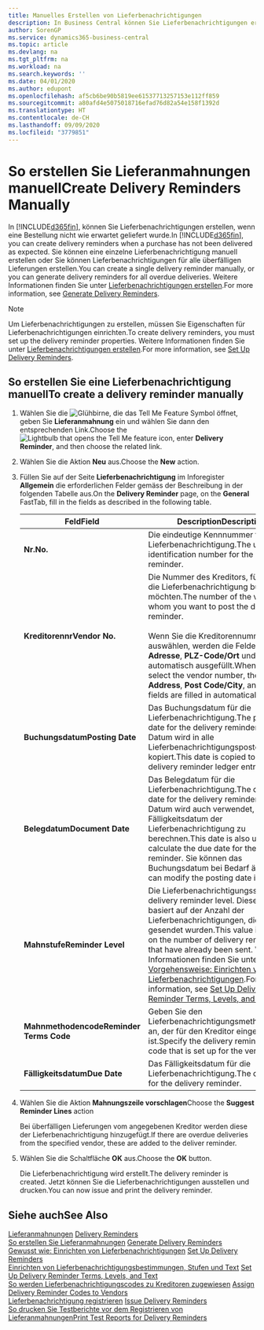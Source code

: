```yaml
---
title: Manuelles Erstellen von Lieferbenachrichtigungen
description: In Business Central können Sie Lieferbenachrichtigungen erstellen, wenn eine Bestellung nicht wie erwartet geliefert wurde. Sie können eine einzelne Lieferbenachrichtigung manuell erstellen oder Sie können Lieferbenachrichtigungen für alle überfälligen Lieferungen erstellen.
author: SorenGP
ms.service: dynamics365-business-central
ms.topic: article
ms.devlang: na
ms.tgt_pltfrm: na
ms.workload: na
ms.search.keywords: ''
ms.date: 04/01/2020
ms.author: edupont
ms.openlocfilehash: af5cb6be90b5819ee61537713257153e112ff859
ms.sourcegitcommit: a80afd4e5075018716efad76d82a54e158f1392d
ms.translationtype: HT
ms.contentlocale: de-CH
ms.lasthandoff: 09/09/2020
ms.locfileid: "3779851"
---
```

# <a name="create-delivery-reminders-manually"></a><span data-ttu-id="b58a0-104">So erstellen Sie Lieferanmahnungen manuell</span><span class="sxs-lookup"><span data-stu-id="b58a0-104">Create Delivery Reminders Manually</span></span>
<span data-ttu-id="b58a0-105">In [!INCLUDE[d365fin](../../includes/d365fin_md.md)], können Sie Lieferbenachrichtigungen erstellen, wenn eine Bestellung nicht wie erwartet geliefert wurde.</span><span class="sxs-lookup"><span data-stu-id="b58a0-105">In [!INCLUDE[d365fin](../../includes/d365fin_md.md)], you can create delivery reminders when a purchase has not been delivered as expected.</span></span> <span data-ttu-id="b58a0-106">Sie können eine einzelne Lieferbenachrichtigung manuell erstellen oder Sie können Lieferbenachrichtigungen für alle überfälligen Lieferungen erstellen.</span><span class="sxs-lookup"><span data-stu-id="b58a0-106">You can create a single delivery reminder manually, or you can generate delivery reminders for all overdue deliveries.</span></span> <span data-ttu-id="b58a0-107">Weitere Informationen finden Sie unter [Lieferbenachrichtigungen erstellen](how-to-generate-delivery-reminders.md).</span><span class="sxs-lookup"><span data-stu-id="b58a0-107">For more information, see [Generate Delivery Reminders](how-to-generate-delivery-reminders.md).</span></span>

> [!NOTE]
> <span data-ttu-id="b58a0-108">Um Lieferbenachrichtigungen zu erstellen, müssen Sie Eigenschaften für Lieferbenachrichtigungen einrichten.</span><span class="sxs-lookup"><span data-stu-id="b58a0-108">To create delivery reminders, you must set up the delivery reminder properties.</span></span> <span data-ttu-id="b58a0-109">Weitere Informationen finden Sie unter [Lieferbenachrichtigungen erstellen](how-to-set-up-delivery-reminders.md).</span><span class="sxs-lookup"><span data-stu-id="b58a0-109">For more information, see [Set Up Delivery Reminders](how-to-set-up-delivery-reminders.md).</span></span>

## <a name="to-create-a-delivery-reminder-manually"></a><span data-ttu-id="b58a0-110">So erstellen Sie eine Lieferbenachrichtigung manuell</span><span class="sxs-lookup"><span data-stu-id="b58a0-110">To create a delivery reminder manually</span></span>  

1.  <span data-ttu-id="b58a0-111">Wählen Sie die ![Glühbirne, die das Tell Me Feature](../../media/ui-search/search_small.png "Tell me-Funktion") Symbol öffnet, geben Sie **Lieferanmahnung** ein und wählen Sie dann den entsprechenden Link.</span><span class="sxs-lookup"><span data-stu-id="b58a0-111">Choose the ![Lightbulb that opens the Tell Me feature](../../media/ui-search/search_small.png "Tell me what you want to do") icon, enter **Delivery Reminder**, and then choose the related link.</span></span>  
2.  <span data-ttu-id="b58a0-112">Wählen Sie die Aktion **Neu** aus.</span><span class="sxs-lookup"><span data-stu-id="b58a0-112">Choose the **New** action.</span></span>  
3.  <span data-ttu-id="b58a0-113">Füllen Sie auf der Seite **Lieferbenachrichtigung** im Inforegister **Allgemein** die erforderlichen Felder gemäss der Beschreibung in der folgenden Tabelle aus.</span><span class="sxs-lookup"><span data-stu-id="b58a0-113">On the **Delivery Reminder** page, on the **General** FastTab, fill in the fields as described in the following table.</span></span>  

    |<span data-ttu-id="b58a0-114">Feld</span><span class="sxs-lookup"><span data-stu-id="b58a0-114">Field</span></span>|<span data-ttu-id="b58a0-115">Description</span><span class="sxs-lookup"><span data-stu-id="b58a0-115">Description</span></span>|  
    |---------------------------------|---------------------------------------|  
    |<span data-ttu-id="b58a0-116">**Nr.**</span><span class="sxs-lookup"><span data-stu-id="b58a0-116">**No.**</span></span>|<span data-ttu-id="b58a0-117">Die eindeutige Kennnummer für die Lieferbenachrichtigung.</span><span class="sxs-lookup"><span data-stu-id="b58a0-117">The unique identification number for the delivery reminder.</span></span>|  
    |<span data-ttu-id="b58a0-118">**Kreditorennr**</span><span class="sxs-lookup"><span data-stu-id="b58a0-118">**Vendor No.**</span></span>|<span data-ttu-id="b58a0-119">Die Nummer des Kreditors, für den Sie die Lieferbenachrichtigung buchen möchten.</span><span class="sxs-lookup"><span data-stu-id="b58a0-119">The number of the vendor for whom you want to post the delivery reminder.</span></span><br /><br /> <span data-ttu-id="b58a0-120">Wenn Sie die Kreditorennummer auswählen, werden die Felder **Name**, **Adresse**, **PLZ-Code/Ort** und **Kontakt** automatisch ausgefüllt.</span><span class="sxs-lookup"><span data-stu-id="b58a0-120">When you select the vendor number, the **Name**, **Address**, **Post Code/City**, and **Contact** fields are filled in automatically.</span></span>|  
    |<span data-ttu-id="b58a0-121">**Buchungsdatum**</span><span class="sxs-lookup"><span data-stu-id="b58a0-121">**Posting Date**</span></span>|<span data-ttu-id="b58a0-122">Das Buchungsdatum für die Lieferbenachrichtigung.</span><span class="sxs-lookup"><span data-stu-id="b58a0-122">The posting date for the delivery reminder.</span></span> <span data-ttu-id="b58a0-123">Dieses Datum wird in alle Lieferbenachrichtigungsposten kopiert.</span><span class="sxs-lookup"><span data-stu-id="b58a0-123">This date is copied to all of the delivery reminder ledger entries.</span></span>|  
    |<span data-ttu-id="b58a0-124">**Belegdatum**</span><span class="sxs-lookup"><span data-stu-id="b58a0-124">**Document Date**</span></span>|<span data-ttu-id="b58a0-125">Das Belegdatum für die Lieferbenachrichtigung.</span><span class="sxs-lookup"><span data-stu-id="b58a0-125">The document date for the delivery reminder.</span></span> <span data-ttu-id="b58a0-126">Dieses Datum wird auch verwendet, um das Fälligkeitsdatum der Lieferbenachrichtigung zu berechnen.</span><span class="sxs-lookup"><span data-stu-id="b58a0-126">This date is also used to calculate the due date for the delivery reminder.</span></span> <span data-ttu-id="b58a0-127">Sie können das Buchungsdatum bei Bedarf ändern.</span><span class="sxs-lookup"><span data-stu-id="b58a0-127">You can modify the posting date if required.</span></span>|  
    |<span data-ttu-id="b58a0-128">**Mahnstufe**</span><span class="sxs-lookup"><span data-stu-id="b58a0-128">**Reminder Level**</span></span>|<span data-ttu-id="b58a0-129">Die Lieferbenachrichtigungsstufe.</span><span class="sxs-lookup"><span data-stu-id="b58a0-129">The delivery reminder level.</span></span> <span data-ttu-id="b58a0-130">Dieser Wert basiert auf der Anzahl der Lieferbenachrichtigungen, die bereits gesendet wurden.</span><span class="sxs-lookup"><span data-stu-id="b58a0-130">This value is based on the number of delivery reminders that have already been sent.</span></span> <span data-ttu-id="b58a0-131">Weitere Informationen finden Sie unter [Vorgehensweise: Einrichten von Lieferbenachrichtigungen](how-to-set-up-delivery-reminder-terms-levels-and-text.md).</span><span class="sxs-lookup"><span data-stu-id="b58a0-131">For more information, see [Set Up Delivery Reminder Terms, Levels, and Text](how-to-set-up-delivery-reminder-terms-levels-and-text.md).</span></span>|  
    |<span data-ttu-id="b58a0-132">**Mahnmethodencode**</span><span class="sxs-lookup"><span data-stu-id="b58a0-132">**Reminder Terms Code**</span></span>|<span data-ttu-id="b58a0-133">Geben Sie den Lieferbenachrichtigungsmethodencode an, der für den Kreditor eingerichtet ist.</span><span class="sxs-lookup"><span data-stu-id="b58a0-133">Specify the delivery reminder terms code that is set up for the vendor.</span></span>|  
    |<span data-ttu-id="b58a0-134">**Fälligkeitsdatum**</span><span class="sxs-lookup"><span data-stu-id="b58a0-134">**Due Date**</span></span>|<span data-ttu-id="b58a0-135">Das Fälligkeitsdatum für die Lieferbenachrichtigung.</span><span class="sxs-lookup"><span data-stu-id="b58a0-135">The due date for the delivery reminder.</span></span>|  

4.  <span data-ttu-id="b58a0-136">Wählen Sie die Aktion **Mahnungszeile vorschlagen**</span><span class="sxs-lookup"><span data-stu-id="b58a0-136">Choose the **Suggest Reminder Lines** action</span></span>  

    <span data-ttu-id="b58a0-137">Bei überfälligen Lieferungen vom angegebenen Kreditor werden diese der Lieferbenachrichtigung hinzugefügt.</span><span class="sxs-lookup"><span data-stu-id="b58a0-137">If there are overdue deliveries from the specified vendor, these are added to the deliver reminder.</span></span>  

5.  <span data-ttu-id="b58a0-138">Wählen Sie die Schaltfläche **OK** aus.</span><span class="sxs-lookup"><span data-stu-id="b58a0-138">Choose the **OK** button.</span></span>  

    <span data-ttu-id="b58a0-139">Die Lieferbenachrichtigung wird erstellt.</span><span class="sxs-lookup"><span data-stu-id="b58a0-139">The delivery reminder is created.</span></span> <span data-ttu-id="b58a0-140">Jetzt können Sie die Lieferbenachrichtigungen ausstellen und drucken.</span><span class="sxs-lookup"><span data-stu-id="b58a0-140">You can now issue and print the delivery reminder.</span></span>  

## <a name="see-also"></a><span data-ttu-id="b58a0-141">Siehe auch</span><span class="sxs-lookup"><span data-stu-id="b58a0-141">See Also</span></span>  
 <span data-ttu-id="b58a0-142">[Lieferanmahnungen](delivery-reminders.md) </span><span class="sxs-lookup"><span data-stu-id="b58a0-142">[Delivery Reminders](delivery-reminders.md) </span></span>  
 <span data-ttu-id="b58a0-143">[So erstellen Sie Lieferanmahnungen](how-to-generate-delivery-reminders.md) </span><span class="sxs-lookup"><span data-stu-id="b58a0-143">[Generate Delivery Reminders](how-to-generate-delivery-reminders.md) </span></span>  
 <span data-ttu-id="b58a0-144">[Gewusst wie: Einrichten von Lieferbenachrichtigungen](how-to-set-up-delivery-reminders.md) </span><span class="sxs-lookup"><span data-stu-id="b58a0-144">[Set Up Delivery Reminders](how-to-set-up-delivery-reminders.md) </span></span>  
 <span data-ttu-id="b58a0-145">[Einrichten von Lieferbenachrichtigungsbestimmungen, Stufen und Text](how-to-set-up-delivery-reminder-terms-levels-and-text.md) </span><span class="sxs-lookup"><span data-stu-id="b58a0-145">[Set Up Delivery Reminder Terms, Levels, and Text](how-to-set-up-delivery-reminder-terms-levels-and-text.md) </span></span>  
 <span data-ttu-id="b58a0-146">[So werden Lieferbenachrichtigungscodes zu Kreditoren zugewiesen](how-to-assign-delivery-reminder-codes-to-vendors.md) </span><span class="sxs-lookup"><span data-stu-id="b58a0-146">[Assign Delivery Reminder Codes to Vendors](how-to-assign-delivery-reminder-codes-to-vendors.md) </span></span>  
 <span data-ttu-id="b58a0-147">[Lieferbenachrichtigung registrieren](how-to-issue-delivery-reminders.md) </span><span class="sxs-lookup"><span data-stu-id="b58a0-147">[Issue Delivery Reminders](how-to-issue-delivery-reminders.md) </span></span>  
 [<span data-ttu-id="b58a0-148">So drucken Sie Testberichte vor dem Registrieren von Lieferanmahnungen</span><span class="sxs-lookup"><span data-stu-id="b58a0-148">Print Test Reports for Delivery Reminders</span></span>](how-to-print-test-reports-for-delivery-reminders.md)

